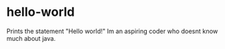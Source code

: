 # hello-world
Prints the statement "Hello world!"
Im an aspiring coder who doesnt know much about java.
